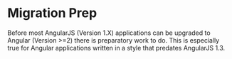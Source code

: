 # Migration Prep

Before most AngularJS (Version 1.X) applications can be upgraded to Angular (Version >=2) there is preparatory work to do. This is especially true for Angular applications written in a style that predates AngularJS 1.3.

